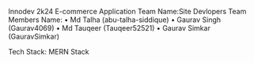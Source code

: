 Innodev 2k24
E-commerce Application
Team Name:Site Devlopers
Team Members Name:
• Md Talha  (abu-talha-siddique)
• Gaurav Singh (Gaurav4069)
• Md Tauqeer (Tauqeer52521)
• Gaurav Simkar (GauravSimkar)

Tech Stack:
MERN Stack



